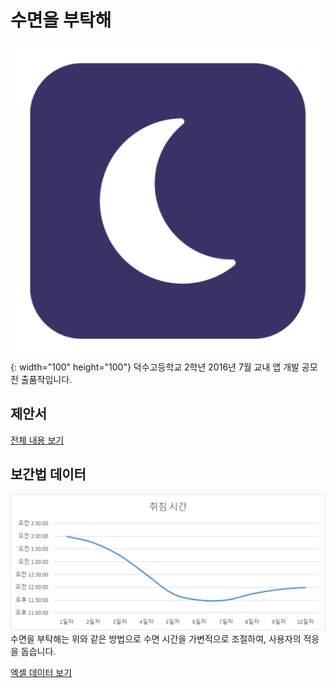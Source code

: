 # 수면을 부탁해
![수면을 부탁해](./ic_launcher-web.png){: width="100" height="100"}
덕수고등학교 2학년 2016년 7월 교내 앱 개발 공모전 출품작입니다.

## 제안서
[전체 내용 보기](./doc/proposal.pdf)

## 보간법 데이터
![보간법 데이터](./doc/interpolation.png)
수면을 부탁해는 위와 같은 방법으로 수면 시간을 가변적으로 조절하여, 사용자의 적응을 돕습니다.

[엑셀 데이터 보기](./doc/interpolation_data.xlsx)